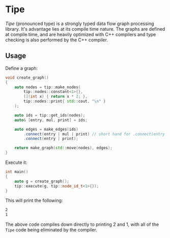 # Tipe

_Tipe_ (pronounced type) is a strongly typed data flow graph processing library.
It's advantage lies at its compile time nature. The graphs are defined at compile
time, and are heavily optimized with C++ compilers and type checking is also
performed by the C++ compiler.

## Usage

Define a graph:

```cpp
void create_graph()
{
    auto nodes = tip::make_nodes(
        tip::nodes::constant<1>{},
        [](int x) { return x * 2; },
        tip::nodes::print{ std::cout, "\n" }
    );

    auto ids = tip::get_ids(nodes);
    auto& [entry, mul, print] = ids;

    auto edges = make_edges(ids)
        .connect(entry | mul | print) // short hand for .connect(entry | mul).connect(mul | print)
        .connect(entry | print);

    return make_graph(std::move(nodes), edges);
}
```

Execute it:

```cpp
int main()
{
    auto g = create_graph();
    tip::execute(g, tip::node_id_t<1>{});
}
```

This will print the following:

```bash
2
1
```

The above code compiles down directly to printing 2 and 1, with all of the `Tipe`
code being eliminated by the compiler.
